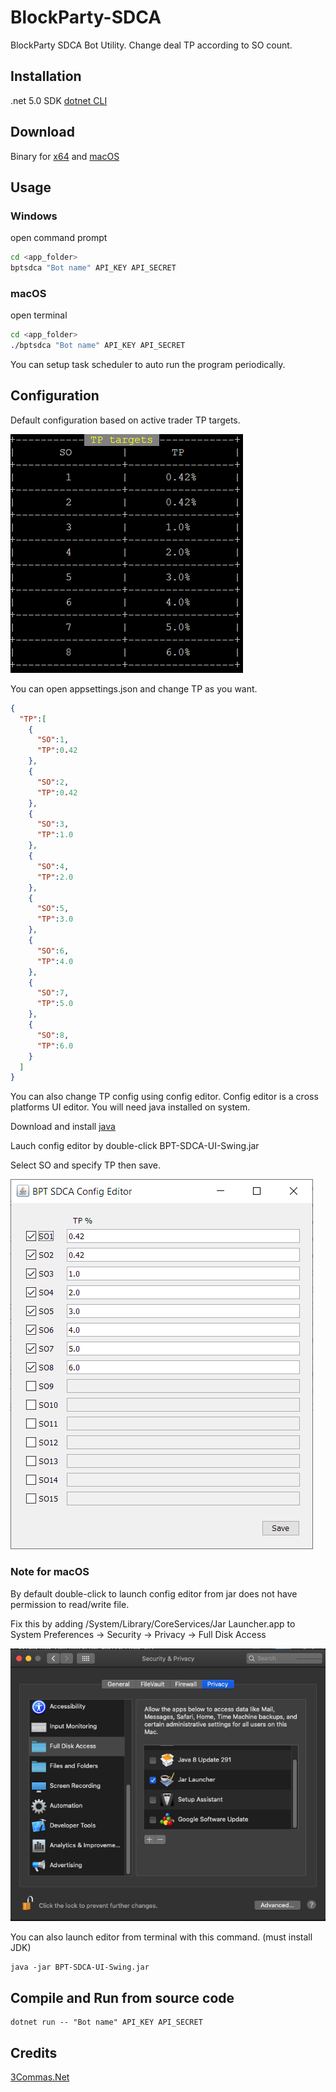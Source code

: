 # BlockParty-SDCA
BlockParty SDCA Bot Utility.
Change deal TP according to SO count.

## Installation
.net 5.0 SDK
[dotnet CLI](https://docs.microsoft.com/en-us/dotnet/core/install/)

## Download
Binary for [x64](https://github.com/artyponp/BlockParty-SDCA/releases/download/1.0.1/publish_x64.zip) and [macOS](https://github.com/artyponp/BlockParty-SDCA/releases/download/1.0.1/publish_mac.zip)

## Usage
### Windows
open command prompt
```sh
cd <app_folder>
bptsdca "Bot name" API_KEY API_SECRET
```
### macOS
open terminal
```sh
cd <app_folder>
./bptsdca "Bot name" API_KEY API_SECRET
```

You can setup task scheduler to auto run the program periodically.

## Configuration
Default configuration based on active trader TP targets.

![default config](/docs/cfg3.png)

You can open appsettings.json and change TP as you want.

```json
{
  "TP":[
    {
      "SO":1,
      "TP":0.42
    },
    {
      "SO":2,
      "TP":0.42
    },
    {
      "SO":3,
      "TP":1.0
    },
    {
      "SO":4,
      "TP":2.0
    },
    {
      "SO":5,
      "TP":3.0
    },
    {
      "SO":6,
      "TP":4.0
    },
    {
      "SO":7,
      "TP":5.0
    },
    {
      "SO":8,
      "TP":6.0
    }
  ]
}
```

You can also change TP config using config editor.
Config editor is a cross platforms UI editor. You will need java installed on system.

Download and install [java](https://www.java.com/download/)


Lauch config editor by double-click BPT-SDCA-UI-Swing.jar

Select SO and specify TP then save.

![config editor](/docs/cfg1.png)

### Note for macOS
By default double-click to launch config editor from jar does not have permission to read/write file.

Fix this by adding
/System/Library/CoreServices/Jar Launcher.app
to
System Preferences -> Security -> Privacy -> Full Disk Access

![config editor permission](/docs/cfg2.png)

You can also launch editor from terminal with this command. (must install JDK)
```
java -jar BPT-SDCA-UI-Swing.jar
```


## Compile and Run from source code

```
dotnet run -- "Bot name" API_KEY API_SECRET
```

## Credits

[3Commas.Net](https://github.com/TheKimono/3Commas.Net)
